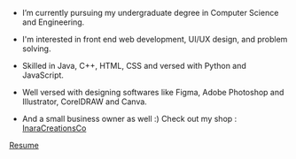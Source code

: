 * I’m currently pursuing my undergraduate degree in Computer Science and Engineering. 
* I'm interested in front end web development, UI/UX design, and problem solving. 
* Skilled in Java, C++, HTML, CSS and versed with Python and JavaScript.
* Well versed with designing softwares like Figma, Adobe Photoshop and Illustrator, CorelDRAW and Canva.

* And a small business owner as well :) Check out my shop : [InaraCreationsCo](https://www.inaracreationsco.com/)
 
 [Resume](https://purvigujar.github.io/purvigujar/Purvi_Gujar.pdf)
